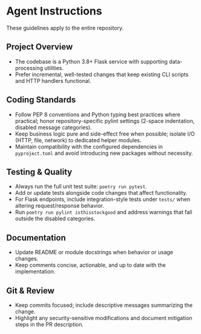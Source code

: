 # Agent Instructions

These guidelines apply to the entire repository.

## Project Overview
- The codebase is a Python 3.8+ Flask service with supporting data-processing utilities.
- Prefer incremental, well-tested changes that keep existing CLI scripts and HTTP handlers functional.

## Coding Standards
- Follow PEP 8 conventions and Python typing best practices where practical; honor repository-specific pylint settings (2-space indentation, disabled message categories).
- Keep business logic pure and side-effect free when possible; isolate I/O (HTTP, file, network) to dedicated helper modules.
- Maintain compatibility with the configured dependencies in `pyproject.toml` and avoid introducing new packages without necessity.

## Testing & Quality
- Always run the full unit test suite: `poetry run pytest`.
- Add or update tests alongside code changes that affect functionality.
- For Flask endpoints, include integration-style tests under `tests/` when altering request/response behavior.
- Run `poetry run pylint isthisstockgood` and address warnings that fall outside the disabled categories.

## Documentation
- Update README or module docstrings when behavior or usage changes.
- Keep comments concise, actionable, and up to date with the implementation.

## Git & Review
- Keep commits focused; include descriptive messages summarizing the change.
- Highlight any security-sensitive modifications and document mitigation steps in the PR description.
